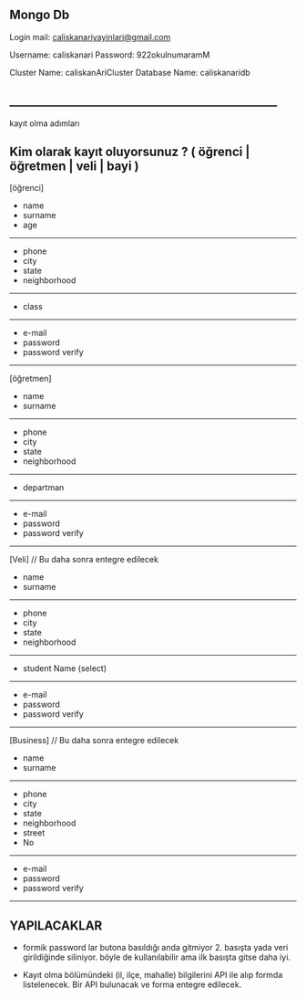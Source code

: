 ## Mongo Db
Login mail: caliskanariyayinlari@gmail.com

Username: caliskanari
Password: 922okulnumaramM

Cluster Name: caliskanAriCluster
Database Name: caliskanaridb
## _______________________________________________
kayıt olma adımları

## Kim olarak kayıt oluyorsunuz ? ( öğrenci | öğretmen | veli | bayi )
[öğrenci]
- name
- surname
- age
-------------------
- phone
- city
- state
- neighborhood
-------------------
- class
-------------------
- e-mail
- password
- password verify
-------------------

[öğretmen]
- name
- surname
-------------------
- phone
- city
- state
- neighborhood
-------------------
- departman
-------------------
- e-mail
- password
- password verify
-------------------

[Veli]
// Bu daha sonra entegre edilecek
- name
- surname
-------------------
- phone
- city
- state
- neighborhood
-------------------
- student Name (select)
-------------------
- e-mail
- password
- password verify
-------------------

[Business]
// Bu daha sonra entegre edilecek
- name
- surname
-------------------
- phone
- city
- state
- neighborhood
- street
- No
-------------------
- e-mail
- password
- password verify
-------------------


## YAPILACAKLAR

- formik password lar butona basıldığı anda gitmiyor 2. basışta yada veri girildiğinde siliniyor. böyle de kullanılabilir ama ilk basışta gitse daha iyi.

- Kayıt olma bölümündeki (il, ilçe, mahalle) bilgilerini API ile alıp formda listelenecek.
Bir API bulunacak ve forma entegre edilecek.





